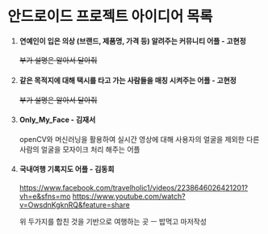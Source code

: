 # 안드로이드 프로젝트 아이디어 목록

1. #### 연예인이 입은 의상 (브랜드, 제품명, 가격 등) 알려주는 커뮤니티 어플 - 고현정

   ~~부가 설명은 알아서 달아줘~~

2. #### 같은 목적지에 대해 택시를 타고 가는 사람들을 매칭 시켜주는 어플 - 고현정

   ~~부가 설명은 알아서 달아줘~~

3. #### Only_My_Face - 김재서

   openCV와 머신러닝을 활용하여 실시간 영상에 대해 사용자의 얼굴을 제외한 다른 사람의 얼굴을 모자이크 처리 해주는 어플

4. #### 국내여행 기록지도 어플 - 김동희

   https://www.facebook.com/travelholic1/videos/2238646026421201?vh=e&sfns=mo
   https://www.youtube.com/watch?v=OwsdnKgknRQ&feature=share
   
   위 두가지를 합친 것을 기반으로 여행하는 곳 ㅡ 밥먹고 마저작성

   
